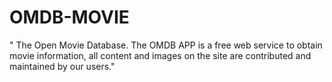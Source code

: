 # OMDB-MOVIE
" The Open Movie Database. The OMDB APP is a free web service to obtain movie information, all content and images on the site are contributed and maintained by our users."
